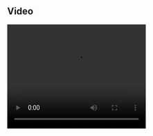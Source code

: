 ## Video

<video width="320" height="240" controls>
  <source src=".github/images/FPGAbox.mp4" type="video/mp4">
  Your browser does not support the video tag.
</video>
